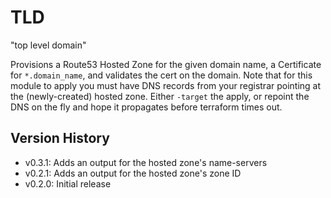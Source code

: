 # TLD

"top level domain"

Provisions a Route53 Hosted Zone for the given domain name, a Certificate for
`*.domain_name`, and validates the cert on the domain. Note that for this module
to apply you must have DNS records from your registrar pointing at the
(newly-created) hosted zone. Either `-target` the apply, or repoint the DNS on
the fly and hope it propagates before terraform times out.

## Version History

- v0.3.1: Adds an output for the hosted zone's name-servers
- v0.2.1: Adds an output for the hosted zone's zone ID
- v0.2.0: Initial release
